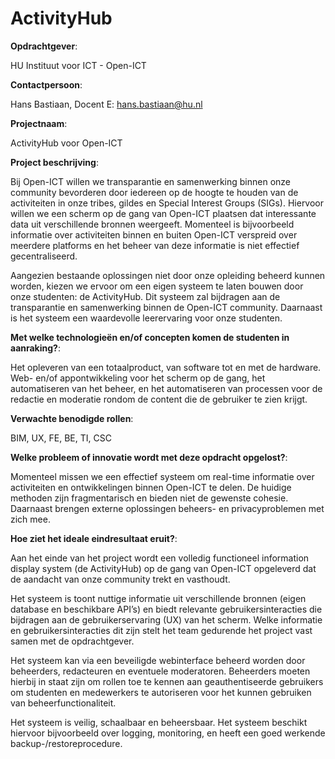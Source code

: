 # ActivityHub
**Opdrachtgever**:

HU Instituut voor ICT - Open-ICT

**Contactpersoon**:

Hans Bastiaan, Docent
E: hans.bastiaan@hu.nl

**Projectnaam**:

ActivityHub voor Open-ICT

**Project beschrijving**:

Bij Open-ICT willen we transparantie en samenwerking binnen onze community bevorderen door
iedereen op de hoogte te houden van de activiteiten in onze tribes, gildes en Special Interest Groups
(SIGs). Hiervoor willen we een scherm op de gang van Open-ICT plaatsen dat interessante data uit
verschillende bronnen weergeeft. Momenteel is bijvoorbeeld informatie over activiteiten binnen en
buiten Open-ICT verspreid over meerdere platforms en het beheer van deze informatie is niet
effectief gecentraliseerd.

Aangezien bestaande oplossingen niet door onze opleiding beheerd kunnen worden, kiezen we
ervoor om een eigen systeem te laten bouwen door onze studenten: de ActivityHub. Dit systeem zal
bijdragen aan de transparantie en samenwerking binnen de Open-ICT community. Daarnaast is het
systeem een waardevolle leerervaring voor onze studenten.

**Met welke technologieën en/of concepten komen de studenten in aanraking?**:

Het opleveren van een totaalproduct, van software tot en met de hardware. Web- en/of
appontwikkeling voor het scherm op de gang, het automatiseren van het beheer, en het
automatiseren van processen voor de redactie en moderatie rondom de content die de gebruiker te
zien krijgt.

**Verwachte benodigde rollen**:

BIM, UX, FE, BE, TI, CSC

**Welke probleem of innovatie wordt met deze opdracht opgelost?**:

Momenteel missen we een effectief systeem om real-time informatie over activiteiten en
ontwikkelingen binnen Open-ICT te delen. De huidige methoden zijn fragmentarisch en bieden niet
de gewenste cohesie. Daarnaast brengen externe oplossingen beheers- en privacyproblemen met
zich mee.

**Hoe ziet het ideale eindresultaat eruit?**:

Aan het einde van het project wordt een volledig functioneel information display system (de
ActivityHub) op de gang van Open-ICT opgeleverd dat de aandacht van onze community trekt en
vasthoudt.

Het systeem is toont nuttige informatie uit verschillende bronnen (eigen database en beschikbare
API’s) en biedt relevante gebruikersinteracties die bijdragen aan de gebruikerservaring (UX) van het
scherm. Welke informatie en gebruikersinteracties dit zijn stelt het team gedurende het project vast
samen met de opdrachtgever.

Het systeem kan via een beveiligde webinterface beheerd worden door beheerders, redacteuren en
eventuele moderatoren. Beheerders moeten hierbij in staat zijn om rollen toe te kennen aan
geauthentiseerde gebruikers om studenten en medewerkers te autoriseren voor het kunnen
gebruiken van beheerfunctionaliteit.

Het systeem is veilig, schaalbaar en beheersbaar. Het systeem beschikt hiervoor bijvoorbeeld over
logging, monitoring, en heeft een goed werkende backup-/restoreprocedure.
